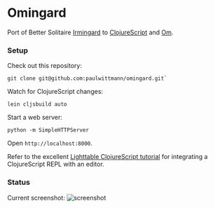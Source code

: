 # Omingard
Port of Better Solitaire [Irmingard](https://github.com/paulwittmann/irmingard-backbone) to [ClojureScript](https://github.com/clojure/clojurescript) and [Om](https://github.com/swannodette/om).

### Setup
Check out this repository:

    git clone git@github.com:paulwittmann/omingard.git`

Watch for ClojureScript changes:

    lein cljsbuild auto

Start a web server:

    python -m SimpleHTTPServer

Open `http://localhost:8000`.

Refer to the excellent [Lighttable ClojureScript tutorial](https://github.com/swannodette/lt-cljs-tutorial) for integrating a ClojureScript REPL with an editor.

### Status

Current screenshot:
![screenshot](https://dl.dropboxusercontent.com/u/15321563/omingard.png)

